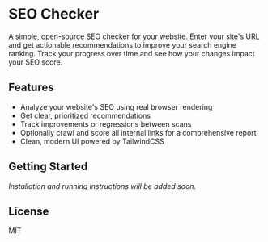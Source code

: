 # SEO Checker

A simple, open-source SEO checker for your website. Enter your site's URL and get actionable recommendations to improve your search engine ranking. Track your progress over time and see how your changes impact your SEO score.

## Features
- Analyze your website's SEO using real browser rendering
- Get clear, prioritized recommendations
- Track improvements or regressions between scans
- Optionally crawl and score all internal links for a comprehensive report
- Clean, modern UI powered by TailwindCSS

## Getting Started

_Installation and running instructions will be added soon._

## License
MIT 